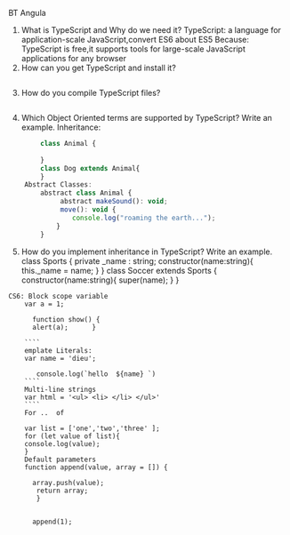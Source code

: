 BT Angula

1. What is TypeScript and Why do we need it?
	TypeScript:  a language for application-scale JavaScript,convert ES6 about ES5
	Because: TypeScript is free,it  supports tools for large-scale JavaScript applications for any browser
2. How can you get TypeScript and install it?
	````npm install -g typescript
3. How do you compile TypeScript files?
	````tsc --watch base.ts base.js
4. Which Object Oriented terms are supported by TypeScript? Write an example.
	Inheritance:
```js
		class Animal {
		
		}
		class Dog extends Animal{
		}
	Abstract Classes:
		abstract class Animal {
   			 abstract makeSound(): void;
   			 move(): void {
       		 	console.log("roaming the earth...");
  		  	}
		}
```
5. How do you implement inheritance in TypeScript? Write an example.
	class Sports {
  	  private _name : string;
  	  constructor(name:string){
     	  this._name = name;
  	  }
	}
	class Soccer extends Sports {
  	  constructor(name:string){
        	 super(name);
   	 }
	}
```
CS6: Block scope variable
	var a = 1;

      function show() {
      alert(a);      }
	
	````
	emplate Literals:
	var name = 'dieu';

       console.log(`hello  ${name} `)
	````
	Multi-line strings
	var html = '<ul> <li> </li> </ul>'
	````
	For ..  of
	
	var list = ['one','two','three' ];
	for (let value of list){
	console.log(value);
	}
	Default parameters
	function append(value, array = []) {
  
      array.push(value);
       return array;
       }

    
	  append(1);
		
		

